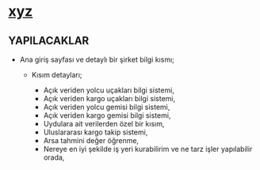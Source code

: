 # [xyz](https://erdemgns.github.io/xyz/)


## YAPILACAKLAR

- Ana giriş sayfası ve detaylı bir şirket bilgi kısmı;

  - Kısım detayları; 

    - Açık veriden yolcu uçakları bilgi sistemi,
    - Açık veriden kargo uçakları bilgi sistemi,
    - Açık veriden yolcu gemisi bilgi sistemi, 
    - Açık veriden kargo gemisi bilgi sistemi, 
    - Uydulara ait verilerden özel bir kısım,
    - Uluslararası kargo takip sistemi,
    - Arsa tahmini değer öğrenme, 
    - Nereye en iyi şekilde iş yeri kurabilirim ve ne tarz işler yapılabilir orada, 
